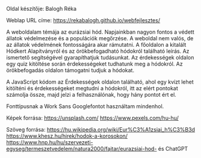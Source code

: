 Oldal készítője: Balogh Réka

Weblap URL címe: https://rekabalogh.github.io/webfejlesztes/

A weboldalam témája az eurázsiai hód. Napjainkban nagyon fontos a védett állatok védelmezése és a populációk megőrzése. A weboldal nem valós, de az állatok védelmének fontosságára akar rámutatni. A főoldalon a kitalált Hódkert Alapítványról és az örökbefogadható hódokról található leírás. Az ismertető segítségével gyarapíthatjuk tudásunkat. Az érdekességek oldalon egy quiz kitöltése során érdekességeket tudhatunk meg a hódokról. Az örökbefogadás oldalon támogatni tudjuk a hódokat. 

A JavaScript kódom az Érdekességek oldalon található, ahol egy kvízt lehet kitölténi és érdekességeket megtudni a hódokról, itt az elért pontokat számolja össze, majd jelzi a felhasználónak, hogy hány pontot ért el.

Fonttípusnak a Work Sans Googlefontot használtam mindenhol. 

Képek forrása:
https://unsplash.com/
https://www.pexels.com/hu-hu/

Szöveg forrása: 
https://hu.wikipedia.org/wiki/Eur%C3%A1zsiai_h%C3%B3d
https://www.khesz.hu/hirek/hodok-a-korosokon/
https://www.hnp.hu/hu/szervezeti-egyseg/termeszetvedelem/natura2000/fajtar/eurazsiai-hod- 
és ChatGPT
